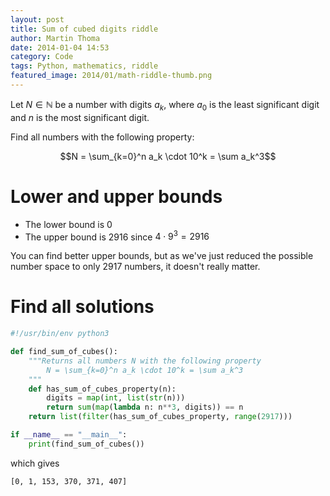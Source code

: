 ```yaml
---
layout: post
title: Sum of cubed digits riddle
author: Martin Thoma
date: 2014-01-04 14:53
category: Code
tags: Python, mathematics, riddle
featured_image: 2014/01/math-riddle-thumb.png
---
```


Let $N \in \mathbb{N}$ be a number with digits $a_k$, where $a_0$ is the least
significant digit and $n$ is the most significant digit.

Find all numbers with the following property:

$$N = \sum_{k=0}^n a_k \cdot 10^k = \sum a_k^3$$

Lower and upper bounds
======================
* The lower bound is $0$
* The upper bound is $2916$ since $4\cdot 9^3 = 2916$

You can find better upper bounds, but as we've just reduced the 
possible number space to only 2917 numbers, it doesn't really matter.

Find all solutions
==================

```python
#!/usr/bin/env python3

def find_sum_of_cubes():
    """Returns all numbers N with the following property
        N = \sum_{k=0}^n a_k \cdot 10^k = \sum a_k^3
    """
    def has_sum_of_cubes_property(n):
        digits = map(int, list(str(n)))
        return sum(map(lambda n: n**3, digits)) == n
    return list(filter(has_sum_of_cubes_property, range(2917)))

if __name__ == "__main__":
    print(find_sum_of_cubes())
```

which gives

```bash
[0, 1, 153, 370, 371, 407]
```
